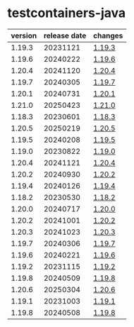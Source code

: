 # testcontainers-java	


|version|release date|changes|
|---|---|---|
|1.19.3|20231121|[1.19.3](./1.19.3-20231121.md)|
|1.19.6|20240222|[1.19.6](./1.19.6-20240222.md)|
|1.20.4|20241120|[1.20.4](./1.20.4-20241120.md)|
|1.19.7|20240305|[1.19.7](./1.19.7-20240305.md)|
|1.20.1|20240731|[1.20.1](./1.20.1-20240731.md)|
|1.21.0|20250423|[1.21.0](./1.21.0-20250423.md)|
|1.18.3|20230601|[1.18.3](./1.18.3-20230601.md)|
|1.20.5|20250219|[1.20.5](./1.20.5-20250219.md)|
|1.19.5|20240208|[1.19.5](./1.19.5-20240208.md)|
|1.19.0|20230822|[1.19.0](./1.19.0-20230822.md)|
|1.20.4|20241121|[1.20.4](./1.20.4-20241121.md)|
|1.20.2|20240930|[1.20.2](./1.20.2-20240930.md)|
|1.19.4|20240126|[1.19.4](./1.19.4-20240126.md)|
|1.18.2|20230530|[1.18.2](./1.18.2-20230530.md)|
|1.20.0|20240717|[1.20.0](./1.20.0-20240717.md)|
|1.20.2|20241001|[1.20.2](./1.20.2-20241001.md)|
|1.20.3|20241023|[1.20.3](./1.20.3-20241023.md)|
|1.19.7|20240306|[1.19.7](./1.19.7-20240306.md)|
|1.19.6|20240221|[1.19.6](./1.19.6-20240221.md)|
|1.19.2|20231115|[1.19.2](./1.19.2-20231115.md)|
|1.19.8|20240509|[1.19.8](./1.19.8-20240509.md)|
|1.20.6|20250304|[1.20.6](./1.20.6-20250304.md)|
|1.19.1|20231003|[1.19.1](./1.19.1-20231003.md)|
|1.19.8|20240508|[1.19.8](./1.19.8-20240508.md)|
